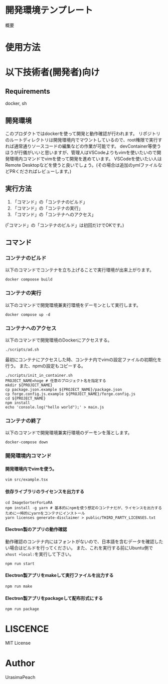 # 開発環境テンプレート

概要

# 使用方法


# 以下技術者(開発者)向け

## Requirements

docker, sh

## 開発環境

このプロダクトではdockerを使って開発と動作確認が行われます。
リポジトリのルートディレクトリは開発環境内でマウントしているので、root権限で実行すれば通常通りソースコードの編集などの作業が可能です。
devContainer等使うほうが行儀がいいと思いますが、管理人はVSCodeよりもvimを使いたいので開発環境内コマンドでvimを使って開発を進めています。
VSCodeを使いたい人はRemote Desktopなどを使うと良いでしょう。(その場合は追加のymlファイルなどPRくださればレビューします。)

## 実行方法

1. 「コマンド」の「コンテナのビルド」
2. 「コマンド」の「コンテナの実行」
3. 「コマンド」の「コンテナへのアクセス」

(「コマンド」の「コンテナのビルド」は初回だけでOKです。)

## コマンド

### コンテナのビルド

以下のコマンドでコンテナを立ち上げることで実行環境が出来上がります。

```
docker compoose build
```

### コンテナの実行

以下のコマンドで開発環境兼実行環境をデーモンとして実行します。

```
docker compose up -d
```

### コンテナへのアクセス

以下のコマンドで開発環境のDockerにアクセスする。

```
./scripts/ad.sh
```

最初にコンテナにアクセスした時、コンテナ内でvimの設定ファイルの初期化を行う。
また、npmの設定もコピーする。

```
./scripts/init_in_container.sh
PROJECT_NAME=hoge # 任意のプロジェクト名を指定する
mkdir ${PROJECT_NAME}
cp package.json.example ${PROJECT_NAME}/package.json 
cp forge.config.js.example ${PROJECT_NAME}/forge.config.js
cd ${PROJECT_NAME}
npm install
echo 'console.log("hello world");' > main.js
```

### コンテナの終了

以下のコマンドで開発環境兼実行環境のデーモンを落とします。

```
docker-compose down
```

### 開発環境内コマンド

#### 開発環境内でvimを使う。

```
vim src/example.tsx
```

#### 依存ライブラリのライセンスを出力する

```
cd ImageSorterForLoRA
npm install -g yarn # 基本的にnpmを使う想定のコンテナだが、ライセンスを出力するために一時的にyarnをコンテナにインストール
yarn licenses generate-disclaimer > public/THIRD_PARTY_LICENSES.txt
```

#### Electron製のアプリの動作確認

動作確認のコンテナ内にはフォントがないので、日本語を含むデータを確認したい場合はビルドを行ってください。
また、これを実行する前にUbuntu側で`xhost +local:`を実行して下さい。

```
npm run start
```

#### Electron製アプリをmakeして実行ファイルを出力する

```
npm run make
```

#### Electron製アプリをpackageして配布形式にする

```
npm run package
```

# LISCENCE

MIT License

# Author

UrasimaPeach
